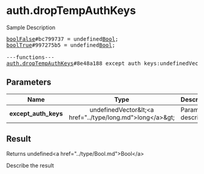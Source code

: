 # auth.dropTempAuthKeys

Sample Description

<pre>
<a href="../constructor/boolFalse">boolFalse</a>#bc799737 = undefined<a href="../type/Bool.md">Bool</a>;
<a href="../constructor/boolTrue">boolTrue</a>#997275b5 = undefined<a href="../type/Bool.md">Bool</a>;

---functions---
<a href="../method/auth.dropTempAuthKeys.md">auth.dropTempAuthKeys</a>#8e48a188 except_auth_keys:undefinedVector&lt;<a href="../type/long.md">long</a>&gt; = undefined<a href="../type/Bool.md">Bool</a>;
</pre>

## Parameters

| Name | Type | Description |
|------|:----:|-------------|
| **except_auth_keys** | undefinedVector&amp;lt;&lt;a href=&#34;../type/long.md&#34;&gt;long&lt;/a&gt;&amp;gt; | Param description |

## Result

Returns undefined&lt;a href=&#34;../type/Bool.md&#34;&gt;Bool&lt;/a&gt;

Describe the result

